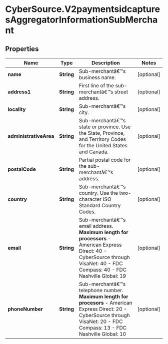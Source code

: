 # CyberSource.V2paymentsidcapturesAggregatorInformationSubMerchant

## Properties
Name | Type | Description | Notes
------------ | ------------- | ------------- | -------------
**name** | **String** | Sub-merchantâ€™s business name. | [optional] 
**address1** | **String** | First line of the sub-merchantâ€™s street address. | [optional] 
**locality** | **String** | Sub-merchantâ€™s city. | [optional] 
**administrativeArea** | **String** | Sub-merchantâ€™s state or province. Use the State, Province, and Territory Codes for the United States and Canada.  | [optional] 
**postalCode** | **String** | Partial postal code for the sub-merchantâ€™s address. | [optional] 
**country** | **String** | Sub-merchantâ€™s country. Use the two-character ISO Standard Country Codes. | [optional] 
**email** | **String** | Sub-merchantâ€™s email address.  **Maximum length for processors**   - American Express Direct: 40  - CyberSource through VisaNet: 40  - FDC Compass: 40  - FDC Nashville Global: 19  | [optional] 
**phoneNumber** | **String** | Sub-merchantâ€™s telephone number.  **Maximum length for procesors**   - American Express Direct: 20  - CyberSource through VisaNet: 20  - FDC Compass: 13  - FDC Nashville Global: 10  | [optional] 


